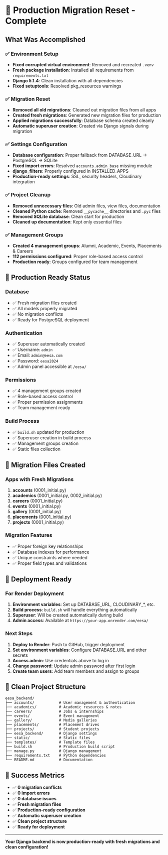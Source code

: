 # 🚀 Production Migration Reset - Complete

## What Was Accomplished

### ✅ **Environment Setup**
- **Fixed corrupted virtual environment**: Removed and recreated `.venv`
- **Fresh package installation**: Installed all requirements from `requirements.txt`
- **Django 5.1.4**: Clean installation with all dependencies
- **Fixed setuptools**: Resolved pkg_resources warnings

### ✅ **Migration Reset**
- **Removed all old migrations**: Cleaned out migration files from all apps
- **Created fresh migrations**: Generated new migration files for production
- **Applied migrations successfully**: Database schema created cleanly
- **Automatic superuser creation**: Created via Django signals during migration

### ✅ **Settings Configuration**
- **Database configuration**: Proper fallback from DATABASE_URL → PostgreSQL → SQLite
- **Fixed import errors**: Resolved `accounts.admin_base` missing module
- **django_filters**: Properly configured in INSTALLED_APPS
- **Production-ready settings**: SSL, security headers, Cloudinary integration

### ✅ **Project Cleanup**
- **Removed unnecessary files**: Old admin files, view files, documentation
- **Cleaned Python cache**: Removed `__pycache__` directories and `.pyc` files
- **Removed SQLite database**: Clean start for production
- **Cleaned up documentation**: Kept only essential files

### ✅ **Management Groups**
- **Created 4 management groups**: Alumni, Academic, Events, Placements & Careers
- **112 permissions configured**: Proper role-based access control
- **Production ready**: Groups configured for team management

## 🎯 **Production Ready Status**

### **Database**
- ✅ Fresh migration files created
- ✅ All models properly migrated
- ✅ No migration conflicts
- ✅ Ready for PostgreSQL deployment

### **Authentication**
- ✅ Superuser automatically created
- ✅ Username: `admin`
- ✅ Email: `admin@eesa.com`
- ✅ Password: `eesa2024`
- ✅ Admin panel accessible at `/eesa/`

### **Permissions**
- ✅ 4 management groups created
- ✅ Role-based access control
- ✅ Proper permission assignments
- ✅ Team management ready

### **Build Process**
- ✅ `build.sh` updated for production
- ✅ Superuser creation in build process
- ✅ Management groups creation
- ✅ Static files collection

## 🔧 **Migration Files Created**

### **Apps with Fresh Migrations**
1. **accounts** (0001_initial.py)
2. **academics** (0001_initial.py, 0002_initial.py)
3. **careers** (0001_initial.py)
4. **events** (0001_initial.py)
5. **gallery** (0001_initial.py)
6. **placements** (0001_initial.py)
7. **projects** (0001_initial.py)

### **Migration Features**
- ✅ Proper foreign key relationships
- ✅ Database indexes for performance
- ✅ Unique constraints where needed
- ✅ Proper field types and validations

## 🚀 **Deployment Ready**

### **For Render Deployment**
1. **Environment variables**: Set up DATABASE_URL, CLOUDINARY_*, etc.
2. **Build process**: `build.sh` will handle everything automatically
3. **Superuser**: Will be created automatically during build
4. **Admin access**: Available at `https://your-app.onrender.com/eesa/`

### **Next Steps**
1. **Deploy to Render**: Push to GitHub, trigger deployment
2. **Set environment variables**: Configure DATABASE_URL and other secrets
3. **Access admin**: Use credentials above to log in
4. **Change password**: Update admin password after first login
5. **Create team users**: Add team members and assign to groups

## 📁 **Clean Project Structure**

```
eesa_backend/
├── accounts/           # User management & authentication
├── academics/          # Academic resources & notes
├── careers/            # Jobs & internships
├── events/             # Event management
├── gallery/            # Media galleries
├── placements/         # Placement drives
├── projects/           # Student projects
├── eesa_backend/       # Django settings
├── static/             # Static files
├── templates/          # Template files
├── build.sh            # Production build script
├── manage.py           # Django management
├── requirements.txt    # Python dependencies
└── README.md           # Documentation
```

## 🎉 **Success Metrics**

- ✅ **0 migration conflicts**
- ✅ **0 import errors**
- ✅ **0 database issues**
- ✅ **Fresh migration files**
- ✅ **Production-ready configuration**
- ✅ **Automatic superuser creation**
- ✅ **Clean project structure**
- ✅ **Ready for deployment**

---

**Your Django backend is now production-ready with fresh migrations and clean configuration!**
